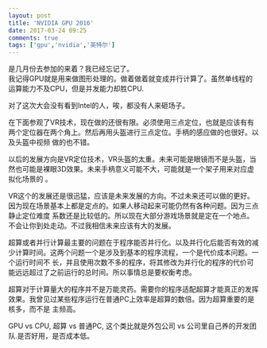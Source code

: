 ```yaml
---
layout: post
title: 'NVIDIA GPU 2016'
date: 2017-03-24 09:25
comments: true
tags: ['gpu','nvidia','英特尔']
---
```


是几月份去参加的来着？我已经忘记了。  
我记得GPU就是用来做图形处理的。做着做着就变成并行计算了。虽然单线程的运算能力不及CPU，但是并发能力却胜CPU.

对了这次大会没有看到Intel的人，唉，都没有人来砸场子。

在下面参观了VR技术，现在做的还很有限。必须使用三点定位，也就是应该有有两个定位器在两个角上。然后再用头盔进行三点定位。手柄的感应做的也很好。以及头盔中视频
做的也不错。

以后的发展方向是VR定位技术，VR头盔的太重。未来可能是眼镜而不是头盔，当然也可能是裸眼3D效果。未来手柄意义可能不大，可能就是一个架子用来对应虚拟化场景的
。

VR这个的发展还是很迅猛，应该是未来发展的方向。不过未来还可以做的更好。因为现在场景基本上都是定点的。如果人移动起来可能仍然有各种问题。因为三点静止定位难度
系数还是比较低的。所以现在大部分游戏场景就是定在一个地点。不会让你到处走动。不过我相信未来应该有大的发展。

超算或者并行计算最主要的问题在于程序能否并行化。以及并行化后能否有效的减少计算时间。这两个问题一个是涉及到基本的程序流程，一个是代价成本问题。一个运行时间不
长，并且使用次数不多的程序，将其修改为并行化的程序的代价可能远远超过了之前运行的总时间。所以事情总是要权衡考虑。

超算对于计算量大的程序并不是万能灵药。需要你的程序适配超算才能真正的发挥效果。我曾见过某些程序运行在普通PC上效率是超算的数倍。因为超算重要的是核多，而不是
主频高。

GPU vs CPU, 超算 vs 普通PC, 这个类比就是外包公司 vs 公司里自己养的开发团队.是否好用，是否成本低。

